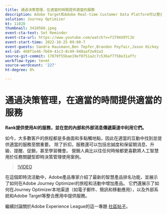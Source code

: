 ```yaml
---
title: 通過決策管理，在適當的時間提供適當的服務
description: Adobe Target和Adobe Real-time Customer Data Platform可以整合，以提供更個性化的客戶體驗。 在此即時流活動中，瞭解整合這兩個平台如何幫助企業即時收集資料，然後建立和test目標體驗。 在即時演示中查看此強大功能的端到端過程。
solution: Journey Optimizer
kt: 11028
thumbnail: 3410560.jpeg
event-cta-text: Set Reminder
event-cta-url: https://www.youtube.com/watch?v=f1T9XU9TCJU
event-start-time: 2022-10-25 09:00-7
event-guests: Sandra Hausmann,Ben Tepfer,Brandon Poyfair,Jason Hickey
exl-id: 468f1e46-7b69-41c3-8c49-948aaf2e92a3
source-git-commit: 17070f55bae19ef0751a2c7c536af7758e31affc
workflow-type: tm+mt
source-wordcount: '227'
ht-degree: 0%

---
```


# 通過決策管理，在適當的時間提供適當的服務

**Rank提供使用AI的服務，並在您的內部和外部消息傳遞渠道中利用它們。**

如今，大多數客戶的旅程都是多曲面和多點觸地點，因此在適當的互動中找到並提供適當的服務至關重要。 除了折扣，服務還可以包括忠誠度和保留期消息、升級、提醒、促銷，甚至學習機會。 營銷人員比以往任何時候都更喜歡將人工智慧用於任務關鍵型即時決策管理使用案例。

>[!VIDEO](https://video.tv.adobe.com/v/3410560/?quality=12&learn=on)

在這個即時流活動中，Adobe產品專家介紹了最新的智慧產品排名功能，並展示了如何在Adobe Journey Optimizer的旅程和活動中增加產品。  它們還展示了如何在Journey Optimizer本地渠道（如電子郵件、簡訊和移動應用），以及外部系統和Adobe Target等整合應用中提供服務。

繼續討論關於Adobe Experience League的這一專題 [社區帖子](https://experienceleaguecommunities.adobe.com/t5/journey-optimizer-discussions/experience-league-live-post-session-discussion-deliver-the-right/m-p/554802#M55)。

